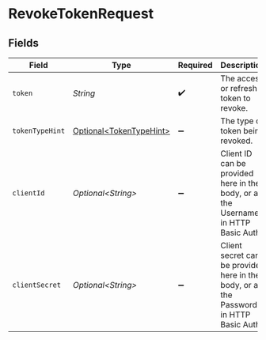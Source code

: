 # RevokeTokenRequest


## Fields

| Field                                                                                  | Type                                                                                   | Required                                                                               | Description                                                                            | Example                                                                                |
| -------------------------------------------------------------------------------------- | -------------------------------------------------------------------------------------- | -------------------------------------------------------------------------------------- | -------------------------------------------------------------------------------------- | -------------------------------------------------------------------------------------- |
| `token`                                                                                | *String*                                                                               | :heavy_check_mark:                                                                     | The access or refresh token to revoke.                                                 |                                                                                        |
| `tokenTypeHint`                                                                        | [Optional\<TokenTypeHint>](../../models/components/TokenTypeHint.md)                   | :heavy_minus_sign:                                                                     | The type of token being revoked.                                                       |                                                                                        |
| `clientId`                                                                             | *Optional\<String>*                                                                    | :heavy_minus_sign:                                                                     | Client ID can be provided here in the body, or as the Username in HTTP Basic Auth.     | 5clTR_MdVrrkgxw2                                                                       |
| `clientSecret`                                                                         | *Optional\<String>*                                                                    | :heavy_minus_sign:                                                                     | Client secret can be provided here in the body, or as the Password in HTTP Basic Auth. | dNC-hg7sVm22jc3g_Eogtyu0_1Mqh_4-                                                       |